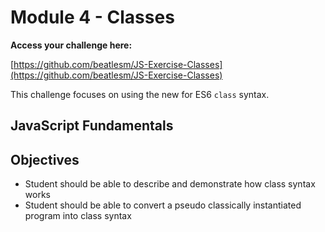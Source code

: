 # Module 4 - Classes

**Access your challenge here:**

[https://github.com/beatlesm/JS-Exercise-Classes](https://github.com/beatlesm/JS-Exercise-Classes)

This challenge focuses on using the new for ES6 `class` syntax.

## JavaScript Fundamentals

## Objectives

- Student should be able to describe and demonstrate how class syntax works
- Student should be able to convert a pseudo classically instantiated program into class syntax

